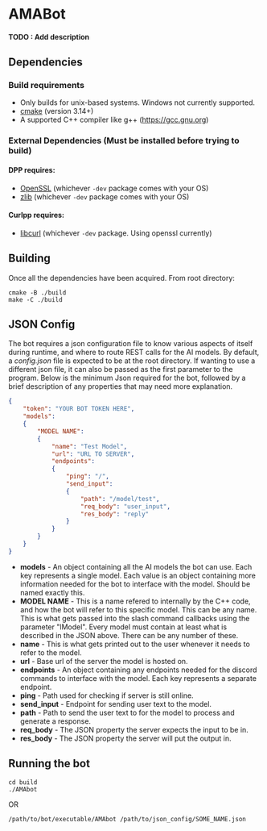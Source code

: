 # AMABot

#### TODO : Add description

## Dependencies

### Build requirements
* Only builds for unix-based systems. Windows not currently supported.
* [cmake](https://cmake.org/) (version 3.14+)
* A supported C++ compiler like g++ (https://gcc.gnu.org)

### External Dependencies (Must be installed before trying to build)

#### DPP requires:

* [OpenSSL](https://openssl.org/) (whichever `-dev` package comes with your OS)
* [zlib](https://zlib.net) (whichever `-dev` package comes with your OS)

#### Curlpp requires:

* [libcurl](https://curl.se/) (whichever `-dev` package. Using openssl currently)

## Building

Once all the dependencies have been acquired. From root directory:

```
cmake -B ./build
make -C ./build
```

## JSON Config

The bot requires a json configuration file to know various aspects of
itself during runtime, and where to route REST calls for the AI models.
By default, a *config.json* file is expected to be at the root directory.
If wanting to use a different json file, it can also be passed as the first
parameter to the program. Below is the minimum Json required for the bot,
followed by a brief description of any properties that may need more explanation.

```json
{
    "token": "YOUR BOT TOKEN HERE",
    "models":
    {
        "MODEL NAME": 
        {
            "name": "Test Model",
            "url": "URL TO SERVER",
            "endpoints":
            {
                "ping": "/",
                "send_input":
                {
                    "path": "/model/test",
                    "req_body": "user_input",
                    "res_body": "reply"
                }
            }
        }
    }
}
```

- **models** - An object containing all the AI models the bot can use. Each key represents a single model. Each value is an object containing more information needed for the bot to interface with the model. Should be named exactly this.
- **MODEL NAME** - This is a name refered to internally by the C++ code, and how the bot will refer to this specific model. This can be any name. This is what gets passed into the slash command callbacks using the parameter "lModel". Every model must contain at least what is described in the JSON above. There can be any number of these.
- **name** - This is what gets printed out to the user whenever it needs to refer to the model.
- **url** - Base url of the server the model is hosted on.
- **endpoints** - An object containing any endpoints needed for the discord commands to interface with the model. Each key represents a separate endpoint.
- **ping** - Path used for checking if server is still online.
- **send_input** - Endpoint for sending user text to the model.
- **path** - Path to send the user text to for the model to process and generate a response.
- **req_body** - The JSON property the server expects the input to be in.
- **res_body** - The JSON property the server will put the output in.

## Running the bot

```
cd build
./AMAbot
```
OR
```
/path/to/bot/executable/AMAbot /path/to/json_config/SOME_NAME.json
```

